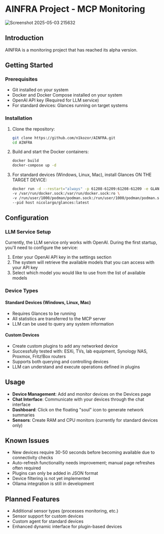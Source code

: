 # AINFRA Project - MCP Monitoring

![Screenshot 2025-05-03 215632](https://github.com/user-attachments/assets/f97528a3-4da0-4074-bb79-79ae40eb8dc4)


## Introduction

AINFRA is a monitoring project that has reached its alpha version.

## Getting Started

### Prerequisites
- Git installed on your system
- Docker and Docker Compose installed on your system
- OpenAI API key (Required for LLM service)
- For standard devices: Glances running on target systems

### Installation

1. Clone the repository:
   ```bash
   git clone https://github.com/n1kozor/AINFRA.git
   cd AINFRA
   ```

2. Build and start the Docker containers:
   ```bash
   docker build
   docker-compose up -d
   ```

3. For standard devices (Windows, Linux, Mac), install Glances ON THE TARGET DEVICE:
   ```bash
   docker run -d --restart="always" -p 61208-61209:61208-61209 -e GLANCES_OPT="-w" \
   -v /var/run/docker.sock:/var/run/docker.sock:ro \
   -v /run/user/1000/podman/podman.sock:/run/user/1000/podman/podman.sock:ro \
   --pid host nicolargo/glances:latest
   ```

## Configuration

### LLM Service Setup

Currently, the LLM service only works with OpenAI. During the first startup, you'll need to configure the service:

1. Enter your OpenAI API key in the settings section
2. The system will retrieve the available models that you can access with your API key
3. Select which model you would like to use from the list of available models

### Device Types

#### Standard Devices (Windows, Linux, Mac)
- Requires Glances to be running
- All statistics are transferred to the MCP server
- LLM can be used to query any system information

#### Custom Devices
- Create custom plugins to add any networked device
- Successfully tested with: ESXi, TVs, lab equipment, Synology NAS, Proxmox, Fritz!Box routers
- Supports both querying and controlling devices
- LLM can understand and execute operations defined in plugins

## Usage

- **Device Management**: Add and monitor devices on the Devices page
- **Chat Interface**: Communicate with your devices through the chat interface
- **Dashboard**: Click on the floating "soul" icon to generate network summaries
- **Sensors**: Create RAM and CPU monitors (currently for standard devices only)

## Known Issues

- New devices require 30-50 seconds before becoming available due to connectivity checks
- Auto-refresh functionality needs improvement; manual page refreshes often required
- Plugins can only be added in JSON format
- Device filtering is not yet implemented
- Ollama integration is still in development

## Planned Features

- Additional sensor types (processes monitoring, etc.)
- Sensor support for custom devices
- Custom agent for standard devices
- Enhanced dynamic interface for plugin-based devices
